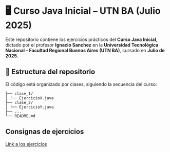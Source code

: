 # 🖥️ Curso Java Inicial – UTN BA (Julio 2025)

Este repositorio contiene los ejercicios prácticos del **Curso Java Inicial**, dictado por el profesor **Ignacio Sanchez** en la **Universidad Tecnológica Nacional – Facultad Regional Buenos Aires (UTN BA)**, cursado en **Julio de 2025**.

## 📁 Estructura del repositorio

El código está organizado por clases, siguiendo la secuencia del curso:
```
├── clase_1/
│ └── EjercicioX.java
├── clase_2/
│ └── EjercicioY.java
├── ...
└── README.md
```
## Consignas de ejercicios

[Link a los ejercicios](https://docs.google.com/document/d/1SA2tTD-cFGGIsm0LS8Ya2lVX8bqPmOFD0rftg1jwBAc/edit?tab=t.0#heading=h.2tbl798rwq56)

